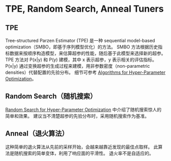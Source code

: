 # TPE, Random Search, Anneal Tuners

## TPE

Tree-structured Parzen Estimator (TPE) 是一种 sequential model-based optimization（SMBO，即基于序列模型优化）的方法。 SMBO 方法根据历史指标数据来按顺序构造模型，来估算超参的性能，随后基于此模型来选择新的超参。 TPE 方法对 P(x|y) 和 P(y) 建模，其中 x 表示超参，y 表示相关的评估指标。 P(x|y) 通过变换超参的生成过程来建模，用非参数密度（non-parametric densities）代替配置的先验分布。 细节可参考 [Algorithms for Hyper-Parameter Optimization](https://papers.nips.cc/paper/4443-algorithms-for-hyper-parameter-optimization.pdf)。 ​

## Random Search（随机搜索）

[Random Search for Hyper-Parameter Optimization](http://www.jmlr.org/papers/volume13/bergstra12a/bergstra12a.pdf) 中介绍了随机搜索惊人的简单和效果。 建议当不清楚超参的先验分布时，采用随机搜索作为基准。

## Anneal（退火算法）

这种简单的退火算法从先前的采样开始，会越来越靠近发现的最佳点取样。 此算法是随机搜索的简单变体，利用了响应面的平滑性。 退火率不是自适应的。